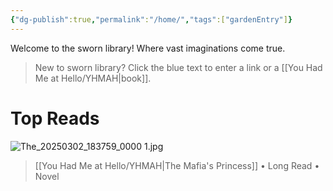 ```yaml
---
{"dg-publish":true,"permalink":"/home/","tags":["gardenEntry"]}
---
```


Welcome to the sworn library!
Where vast imaginations come true.

> New to sworn library?
Click the blue text to enter a link or a [[You Had Me at Hello/YHMAH\|book]].

# Top Reads
![The_20250302_183759_0000 1.jpg](/img/user/Untitled/The_20250302_183759_0000%201.jpg)
> [[You Had Me at Hello/YHMAH\|The Mafia's Princess]] • Long Read • Novel